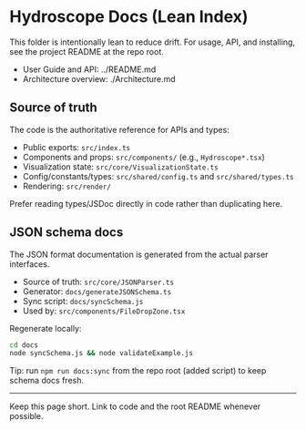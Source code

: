 # Hydroscope Docs (Lean Index)

This folder is intentionally lean to reduce drift. For usage, API, and installing, see the project README at the repo root.

- User Guide and API: ../README.md
- Architecture overview: ./Architecture.md

## Source of truth

The code is the authoritative reference for APIs and types:
- Public exports: `src/index.ts`
- Components and props: `src/components/` (e.g., `Hydroscope*.tsx`)
- Visualization state: `src/core/VisualizationState.ts`
- Config/constants/types: `src/shared/config.ts` and `src/shared/types.ts`
- Rendering: `src/render/`

Prefer reading types/JSDoc directly in code rather than duplicating here.

## JSON schema docs

The JSON format documentation is generated from the actual parser interfaces.

- Source of truth: `src/core/JSONParser.ts`
- Generator: `docs/generateJSONSchema.ts`
- Sync script: `docs/syncSchema.js`
- Used by: `src/components/FileDropZone.tsx`

Regenerate locally:

```bash
cd docs
node syncSchema.js && node validateExample.js
```

Tip: run `npm run docs:sync` from the repo root (added script) to keep schema docs fresh.

---

Keep this page short. Link to code and the root README whenever possible.